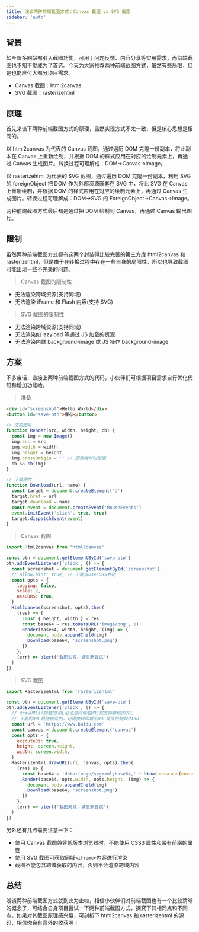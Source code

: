 ```yaml
---
title: 浅谈两种前端截图方式：Canvas 截图 vs SVG 截图
sidebar: 'auto'
---
```


## 背景

如今很多网站都引入截图功能，可用于问题反馈、内容分享等实用需求，而前端截图也不知不觉成为了首选。今天为大家推荐两种前端截图方式，虽然有些局限，但是也能应付大部分项目需求。

- Canvas 截图：html2canvas
- SVG 截图：rasterizehtml

## 原理

首先来谈下两种前端截图方式的原理，虽然实现方式不太一致，但是核心思想是相同的。

以 html2canvas 为代表的 Canvas 截图，通过遍历 DOM 克隆一份副本，将此副本在 Canvas 上重新绘制，并根据 DOM 的样式应用在对应的绘制元素上，再通过 Canvas 生成图片。转换过程可理解成：DOM→Canvas→Image。

以 rasterizehtml 为代表的 SVG 截图，通过遍历 DOM 克隆一份副本，利用 SVG 的 foreignObject 把 DOM 作为外部资源嵌套在 SVG 中，将此 SVG 在 Canvas 上重新绘制，并根据 DOM 的样式应用在对应的绘制元素上，再通过 Canvas 生成图片。转换过程可理解成：DOM→SVG 的 ForeignObject→Canvas→Image。

两种前端截图方式最后都是通过把 DOM 绘制到 Canvas，再通过 Canvas 输出图片。

## 限制

虽然两种前端截图方式都有这两个封装得比较完善的第三方库 html2canvas 和 rasterizehtml，但是由于在转换过程中存在一些自身的局限性，所以也导致截图可能出现一些不完美的问题。

> Canvas 截图的限制性

- 无法渲染跨域资源(支持同域)
- 无法渲染 iFrame 和 Flash 内容(支持 SVG)

> SVG 截图的限制性

- 无法渲染跨域资源(支持同域)
- 无法渲染如 lazyload 等通过 JS 加载的资源
- 无法渲染内联 background-image 或 JS 操作 background-image

## 方案

不多废话，直接上两种前端截图方式的代码，小伙伴们可根据项目需求自行优化代码和增加功能哈。

> 准备

```html
<div id="screenshot">Hello World</div>
<button id="save-btn">保存</button>
```

```js
// 渲染图片
function Render(src, width, height, cb) {
  const img = new Image()
  img.src = src
  img.width = width
  img.height = height
  img.crossOrigin = '' // 图像跨域时配置
  cb && cb(img)
}

// 下载图片
function Download(url, name) {
  const target = document.createElement('a')
  target.href = url
  target.download = name
  const event = document.createEvent('MouseEvents')
  event.initEvent('click', true, true)
  target.dispatchEvent(event)
}
```

> Canvas 截图

```js
import Html2canvas from 'html2canvas'

const btn = document.getElementById('save-btn')
btn.addEventListener('click', () => {
  const screenshot = document.getElementById('screenshot')
  // allowTaint: true, // 不能与useCORS共用
  const opts = {
    logging: false,
    scale: 2,
    useCORS: true,
  }
  Html2canvas(screenshot, opts).then(
    (res) => {
      const { height, width } = res
      const base64 = res.toDataURL('image/png', 1)
      Render(base64, width, height, (img) => {
        document.body.appendChild(img)
        Download(base64, 'screenshot.png')
      })
    },
    (err) => alert('截图失败，请重新尝试')
  )
})
```

> SVG 截图

```js
import Rasterizehtml from 'rasterizehtml'

const btn = document.getElementById('save-btn')
btn.addEventListener('click', () => {
  // drawURL()加载的URL必须是同域名URL或支持跨域的URL
  // 下面的URL是随便写的，记得换成同域名URL或支持跨域的URL
  const url = 'https://www.baidu.com'
  const canvas = document.createElement('canvas')
  const opts = {
    executeJs: true,
    height: screen.height,
    width: screen.width,
  }
  Rasterizehtml.drawURL(url, canvas, opts).then(
    (res) => {
      const base64 = 'data:image/svg+xml;base64,' + btoa(unescape(encodeURIComponent(res.svg)))
      Render(base64, opts.width, opts.height, (img) => {
        document.body.appendChild(img)
        Download(base64, 'screenshot.png')
      })
    },
    (err) => alert('截图失败，请重新尝试')
  )
})
```

另外还有几点需要注意一下：

- 使用 Canvas 截图兼容低版本浏览器时，不能使用 CSS3 属性和带有前缀的属性
- 使用 SVG 截图可获取同域`<iframe>`内容进行渲染
- 截图不能包含跨域获取的内容，否则不会渲染跨域内容

## 总结

浅谈两种前端截图方式就到此为止啦，相信小伙伴们对前端截图也有一个比较清晰的概念了，可结合自身项目尝试一下两种前端截图方式，探究下其相同点和不同点。如果对其截图原理感兴趣，可剖析下 html2canvas 和 rasterizehtml 的源码，相信你会有意外的收获喔！
